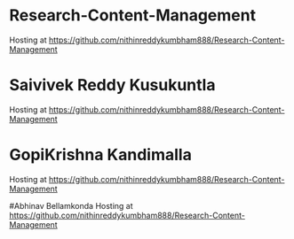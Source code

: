 # Research-Content-Management
Hosting at https://github.com/nithinreddykumbham888/Research-Content-Management

# Saivivek Reddy Kusukuntla 
Hosting at https://github.com/nithinreddykumbham888/Research-Content-Management

# GopiKrishna Kandimalla
Hosting at https://github.com/nithinreddykumbham888/Research-Content-Management

#Abhinav Bellamkonda
Hosting at https://github.com/nithinreddykumbham888/Research-Content-Management
